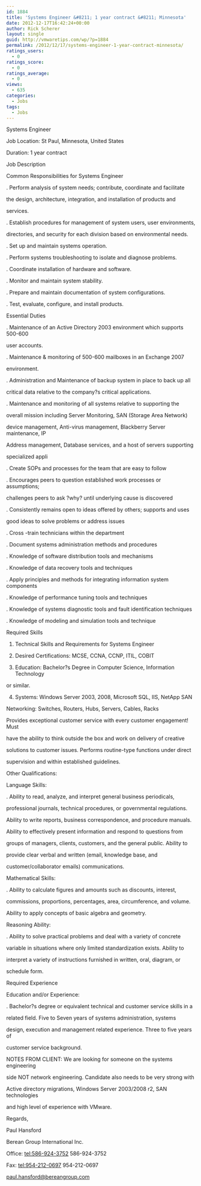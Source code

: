 ```yaml
---
id: 1884
title: 'Systems Engineer &#8211; 1 year contract &#8211; Minnesota'
date: 2012-12-17T16:42:24+00:00
author: Rick Scherer
layout: single
guid: http://vmwaretips.com/wp/?p=1884
permalink: /2012/12/17/systems-engineer-1-year-contract-minnesota/
ratings_users:
  - 0
ratings_score:
  - 0
ratings_average:
  - 0
views:
  - 635
categories:
  - Jobs
tags:
  - Jobs
---
```

Systems Engineer

Job Location: St Paul, Minnesota, United States

Duration: 1 year contract

Job Description 

Common Responsibilities for Systems Engineer 

. Perform analysis of system needs; contribute, coordinate and facilitate
  
the design, architecture, integration, and installation of products and
  
services.

. Establish procedures for management of system users, user environments,
  
directories, and security for each division based on environmental needs.

. Set up and maintain systems operation.

. Perform systems troubleshooting to isolate and diagnose problems.

. Coordinate installation of hardware and software.

. Monitor and maintain system stability.

. Prepare and maintain documentation of system configurations.

. Test, evaluate, configure, and install products.

Essential Duties 

. Maintenance of an Active Directory 2003 environment which supports 500-600
  
user accounts.

. Maintenance & monitoring of 500-600 mailboxes in an Exchange 2007
  
environment.

. Administration and Maintenance of backup system in place to back up all
  
critical data relative to the company?s critical applications.

. Maintenance and monitoring of all systems relative to supporting the
  
overall mission including Server Monitoring, SAN (Storage Area Network)
  
device management, Anti-virus management, Blackberry Server maintenance, IP
  
Address management, Database services, and a host of servers supporting
  
specialized appli

. Create SOPs and processes for the team that are easy to follow

. Encourages peers to question established work processes or assumptions;
  
challenges peers to ask ?why? until underlying cause is discovered

. Consistently remains open to ideas offered by others; supports and uses
  
good ideas to solve problems or address issues

. Cross -train technicians within the department

. Document systems administration methods and procedures

. Knowledge of software distribution tools and mechanisms

. Knowledge of data recovery tools and techniques

. Apply principles and methods for integrating information system components

. Knowledge of performance tuning tools and techniques

. Knowledge of systems diagnostic tools and fault identification techniques

. Knowledge of modeling and simulation tools and technique

Required Skills 

1. Technical Skills and Requirements for Systems Engineer 

2. Desired Certifications: MCSE, CCNA, CCNP, ITIL, COBIT

3. Education: Bachelor?s Degree in Computer Science, Information Technology
  
or similar.

4. Systems: Windows Server 2003, 2008, Microsoft SQL, IIS, NetApp SAN

Networking: Switches, Routers, Hubs, Servers, Cables, Racks

Provides exceptional customer service with every customer engagement! Must
  
have the ability to think outside the box and work on delivery of creative
  
solutions to customer issues. Performs routine-type functions under direct
  
supervision and within established guidelines.

Other Qualifications:

Language Skills:

. Ability to read, analyze, and interpret general business periodicals,
  
professional journals, technical procedures, or governmental regulations.
  
Ability to write reports, business correspondence, and procedure manuals.
  
Ability to effectively present information and respond to questions from
  
groups of managers, clients, customers, and the general public. Ability to
  
provide clear verbal and written (email, knowledge base, and
  
customer/collaborator emails) communications.

Mathematical Skills:

. Ability to calculate figures and amounts such as discounts, interest,
  
commissions, proportions, percentages, area, circumference, and volume.
  
Ability to apply concepts of basic algebra and geometry.

Reasoning Ability:

. Ability to solve practical problems and deal with a variety of concrete
  
variable in situations where only limited standardization exists. Ability to
  
interpret a variety of instructions furnished in written, oral, diagram, or
  
schedule form.

Required Experience 

Education and/or Experience:

. Bachelor?s degree or equivalent technical and customer service skills in a
  
related field. Five to Seven years of systems administration, systems
  
design, execution and management related experience. Three to five years of
  
customer service background.

NOTES FROM CLIENT: We are looking for someone on the systems engineering
  
side NOT network engineering. Candidate also needs to be very strong with
  
Active directory migrations, Windows Server 2003/2008 r2, SAN technologies
  
and high level of experience with VMware.

Regards,

Paul Hansford

Berean Group International Inc.

Office: <tel:586-924-3752> 586-924-3752

Fax: <tel:954-212-0697> 954-212-0697

paul.hansford@bereangroup.com